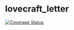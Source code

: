 # lovecraft_letter

[![Coverage Status](https://coveralls.io/repos/github/TobiasReyEye/lovecraft_letter/badge.svg?branch=DeveloperBranch)](https://coveralls.io/github/TobiasReyEye/lovecraft_letter?branch=DeveloperBranch)